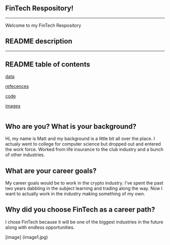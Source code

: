 ## FinTech Respository!
---

Welcome to my FinTech Respository


## README description 
___
## README table of contents


[data](data/)

[refecences](references/)

[code](code/)

[images](images/image1.jpg)




![]()


 Who are you? What is your background?
---
Hi, my name is Matt and my background is a little bit all over the place. I actualy went to college for computer science but dropped out and entered the work force. Worked from life insurance to the club industry and a bunch of other industries. 

What are your career goals?
---
My career goals would be to work in the crypto industry. I've spent the past two years dabbling in the subject learning and trading along the way. Now I want to actually work in the industry making something of my own. 

Why did you choose FinTech as a career path?
---
I chose FinTech because it will be one of the biggest industries in the future along with endless opportunities.



[image] (image1.jpg)
